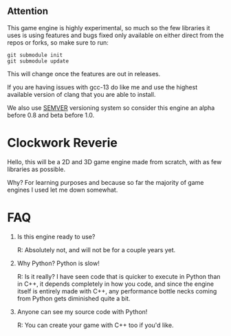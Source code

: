 ## Attention
This game engine is highly experimental, so much so the few libraries it uses
is using features and bugs fixed only available on either direct from the repos
or forks, so make sure to run:
```
git submodule init
git submodule update
```

This will change once the features are out in releases.

If you are having issues with gcc-13 do like me and use the highest available
version of clang that you are able to install.

We also use [SEMVER](https://semver.org/) versioning system so consider this
engine an alpha before 0.8 and beta before 1.0.

# Clockwork Reverie

Hello, this will be a 2D and 3D game engine made from scratch, with as few
libraries as possible.

Why?
For learning purposes and because so far the majority of game engines I used
let me down somewhat.

# FAQ

1. Is this engine ready to use?

   R: Absolutely not, and will not be for a couple years yet.

2. Why Python? Python is slow!

   R: Is it really? I have seen code that is quicker to execute in Python than
   in C++, it depends completely in how you code, and since the engine itself
   is entirely made with C++, any performance bottle necks coming from Python
   gets diminished quite a bit.

3. Anyone can see my source code with Python!

   R: You can create your game with C++ too if you'd like.
